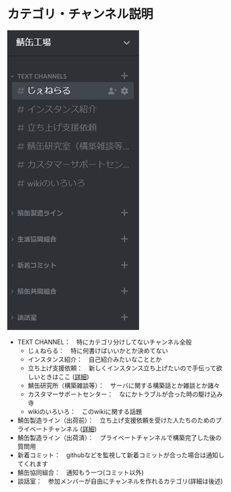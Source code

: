 <!-- TITLE: 鯖缶工場Discord使い方 -->
<!-- SUBTITLE: 鯖缶工場のDiscordサーバに関する使い方 -->

# カテゴリ・チャンネル説明

![Sabakan Discord](/uploads/sabakan-discord.png "Sabakan Discord")

* TEXT CHANNEL：　特にカテゴリ分けしてないチャンネル全般
	* じぇねらる：　特に何書けばいいかとか決めてない
	* インスタンス紹介：　自己紹介みたいなこととか
	* 立ち上げ支援依頼：　新しくインスタンス立ち上げたいので手伝って欲しいときはここ ([詳細](/discord/support-policy))
	* 鯖缶研究所（構築雑談等）：　サーバに関する構築話とか雑談とか諸々
	* カスタマーサポートセンター：　なにかトラブルが合った時の駆け込み寺
	* wikiのいろいろ：　このwikiに関する話題
* 鯖缶製造ライン（出荷前）：　立ち上げ支援依頼を受けた人たちのためのプライベートチャンネル ([詳細](/discord/support-policy))
* 鯖缶製造ライン（出荷済）：　プライベートチャンネルで構築完了した後の質問用
* 新着コミット：　githubなどを監視して新着コミットが合った場合は通知してくれます
* 鯖缶協同組合：　通知もう一つ(コミット以外)
* 談話室：　参加メンバーが自由にチャンネルを作れるカテゴリ(詳細は後述)
